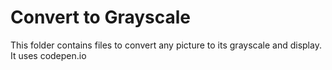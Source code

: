 # Convert to Grayscale
This folder contains files to convert any picture to its grayscale and display. It uses codepen.io
